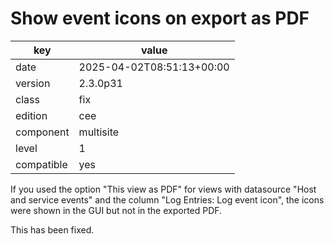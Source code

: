 [//]: # (werk v2)
# Show event icons on export as PDF

key        | value
---------- | ---
date       | 2025-04-02T08:51:13+00:00
version    | 2.3.0p31
class      | fix
edition    | cee
component  | multisite
level      | 1
compatible | yes

If you used the option "This view as PDF" for views with datasource "Host and
service events" and the column "Log Entries: Log event icon", the icons were
shown in the GUI but not in the exported PDF.

This has been fixed.
